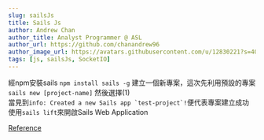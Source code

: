 ```yaml
---
slug: sailsJs
title: Sails Js  
author: Andrew Chan
author_title: Analyst Programmer @ ASL
author_url: https://github.com/chanandrew96
author_image_url: https://avatars.githubusercontent.com/u/12830221?s=400&v=4
tags: [js, sailsJs, SocketIO]
---
```


經npm安裝sails
``` npm install sails -g ```
建立一個新專案，這次先利用預設的專案
``` sails new [project-name] ```
然後選擇(1)  
當見到``` info: Created a new Sails app `test-project`! ```便代表專案建立成功  
使用``` sails lift ```來開啟Sails Web Application  

[Reference](https://sailsjs.com/get-started)